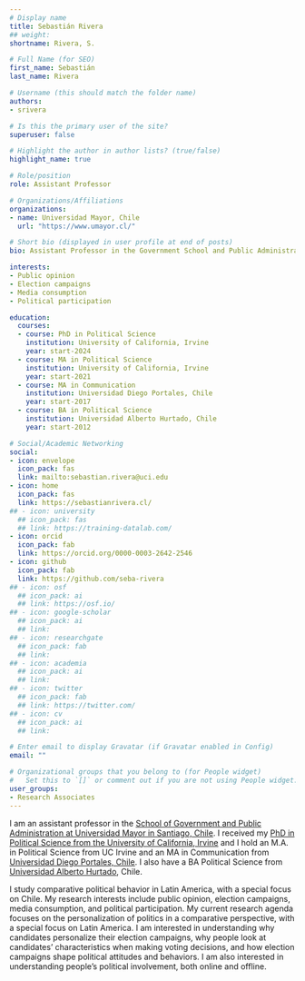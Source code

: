 ```yaml
---
# Display name
title: Sebastián Rivera
## weight: 
shortname: Rivera, S.

# Full Name (for SEO)
first_name: Sebastián
last_name: Rivera

# Username (this should match the folder name)
authors:
- srivera

# Is this the primary user of the site?
superuser: false

# Highlight the author in author lists? (true/false)
highlight_name: true

# Role/position
role: Assistant Professor

# Organizations/Affiliations
organizations:
- name: Universidad Mayor, Chile
  url: "https://www.umayor.cl/"

# Short bio (displayed in user profile at end of posts)
bio: Assistant Professor in the Government School and Public Administration at the Universidad Mayor, Chile. Researcher Associate in Training Data Lab, Chile.

interests:
- Public opinion
- Election campaigns
- Media consumption
- Political participation

education:
  courses:
  - course: PhD in Political Science
    institution: University of California, Irvine
    year: start-2024
  - course: MA in Political Science
    institution: University of California, Irvine
    year: start-2021
  - course: MA in Communication
    institution: Universidad Diego Portales, Chile
    year: start-2017
  - course: BA in Political Science
    institution: Universidad Alberto Hurtado, Chile
    year: start-2012

# Social/Academic Networking
social:
- icon: envelope
  icon_pack: fas
  link: mailto:sebastian.rivera@uci.edu
- icon: home
  icon_pack: fas
  link: https://sebastianrivera.cl/
## - icon: university
  ## icon_pack: fas
  ## link: https://training-datalab.com/
- icon: orcid
  icon_pack: fab
  link: https://orcid.org/0000-0003-2642-2546
- icon: github
  icon_pack: fab
  link: https://github.com/seba-rivera
## - icon: osf
  ## icon_pack: ai
  ## link: https://osf.io/
## - icon: google-scholar
  ## icon_pack: ai
  ## link: 
## - icon: researchgate
  ## icon_pack: fab
  ## link: 
## - icon: academia
  ## icon_pack: ai
  ## link: 
## - icon: twitter
  ## icon_pack: fab
  ## link: https://twitter.com/
## - icon: cv
  ## icon_pack: ai
  ## link: 

# Enter email to display Gravatar (if Gravatar enabled in Config)
email: ""

# Organizational groups that you belong to (for People widget)
#   Set this to `[]` or comment out if you are not using People widget.
user_groups:
- Research Associates
---
```


I am an assistant professor in the [School of Government and Public Administration at Universidad Mayor in Santiago, Chile](https://www.umayor.cl/um/carreras/administracion-publica-santiago). I received my [PhD in Political Science from the University of California, Irvine](https://www.polisci.uci.edu/) and I hold an M.A. in Political Science from UC Irvine and an MA in Communication from [Universidad Diego Portales, Chile](https://www.udp.cl/). I also have a BA Political Science from [Universidad Alberto Hurtado](https://www.uahurtado.cl/), Chile.

I study comparative political behavior in Latin America, with a special focus on Chile. My research interests include public opinion, election campaigns, media consumption, and political participation. My current research agenda focuses on the personalization of politics in a comparative perspective, with a special focus on Latin America. I am interested in understanding why candidates personalize their election campaigns, why people look at candidates’ characteristics when making voting decisions, and how election campaigns shape political attitudes and behaviors. I am also interested in understanding people’s political involvement, both online and offline.